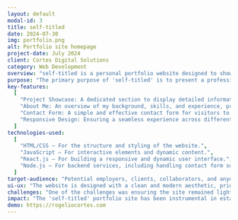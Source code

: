 ```yaml
---
layout: default
modal-id: 3
title: self-titled
date: 2024-07-30
img: portfolio.png
alt: Portfolio site homepage
project-date: July 2024
client: Cortes Digital Solutions
category: Web Development
overview: "self-titled is a personal portfolio website designed to showcase my projects, skills, and professional experience. The site serves as a digital resume and a platform for potential collaborators and employers to learn more about my work and get in touch."
purpose: "The primary purpose of 'self-titled' is to present a professional online presence that highlights my expertise, showcases my completed projects, and provides an easy way for interested parties to contact me."
key-features:
  [
    "Project Showcase: A dedicated section to display detailed information about various projects, including descriptions, technologies used, and demo links.",
    "About Me: An overview of my background, skills, and experience, providing visitors with a comprehensive understanding of my professional journey.",
    "Contact Form: A simple and effective contact form for visitors to reach out to me for potential collaborations, job opportunities, or inquiries.",
    "Responsive Design: Ensuring a seamless experience across different devices, including desktops, tablets, and mobile phones.",
  ]
technologies-used:
  [
    "HTML/CSS – For the structure and styling of the website.",
    "JavaScript – For interactive elements and dynamic content.",
    "React.js – For building a responsive and dynamic user interface.",
    "Node.js – For backend services, including handling contact form submissions.",
  ]
target-audience: "Potential employers, clients, collaborators, and anyone interested in learning more about my professional background and projects."
ui-ux: "The website is designed with a clean and modern aesthetic, prioritizing ease of navigation and accessibility. The layout is intuitive, with clear sections and visual cues guiding users through the content. The responsive design ensures a consistent and pleasant experience across all devices."
challenges: "One of the challenges was ensuring the site remained lightweight and fast-loading while showcasing a diverse range of projects and media. This was addressed by optimizing images, using efficient coding practices, and employing lazy loading techniques."
impact: "The 'self-titled' portfolio site has been instrumental in establishing a professional online presence. It has facilitated numerous networking opportunities, leading to new projects and collaborations. It also serves as a continual platform for updating and showcasing ongoing work and accomplishments."
demo: https://rogeliocortes.com
---
```

